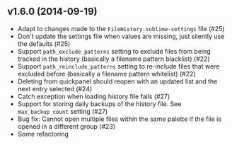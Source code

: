 v1.6.0 (2014-09-19)
-------------------

- Adapt to changes made to the `FileHistory.sublime-settings` file (#25)
- Don't update the settings file when values are missing, just silently use the defaults (#25)
- Support `path_exclude_patterns` setting to exclude files from being tracked in the history (basically a filename pattern blacklist) (#22) 
- Support `path_reinclude_patterns` setting to re-include files that were excluded before (basically a filename pattern whitelist) (#22) 
- Deleting from quickpanel should reopen with an updated list and the next entry selected (#24)
- Catch exception when loading history file fails (#27)
- Support for storing daily backups of the history file. See `max_backup_count` setting (#27)
- Bug fix: Cannot open multiple files within the same palette if the file is opened in a different group (#23)
- Some refactoring
